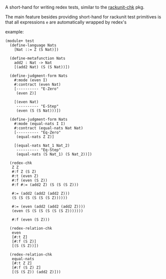 A short-hand for writing redex tests, similar to the
[rackunit-chk](https://github.com/jeapostrophe/rackunit-chk) pkg.

The main feature besides providing short-hand for rackunit test
primitives is that all expressions ```e``` are automatically
wrapped by redex's 

example:


```racket
(module+ test
  (define-language Nats
    [Nat ::= Z (S Nat)])
  
  (define-metafunction Nats
    add2 : Nat -> Nat
    [(add2 Nat) (S (S Nat))])
  
  (define-judgment-form Nats
    #:mode (even I)
    #:contract (even Nat)
    [---------- "E-Zero"
     (even Z)]
    
    [(even Nat)
     ---------- "E-Step"
     (even (S (S Nat)))])

  (define-judgment-form Nats
    #:mode (equal-nats I I)
    #:contract (equal-nats Nat Nat)
    [---------- "Eq-Zero"
     (equal-nats Z Z)]
    
    [(equal-nats Nat_1 Nat_2)
     ---------- "Eq-Step"
     (equal-nats (S Nat_1) (S Nat_2))])
  
  (redex-chk
   Z Z
   #:f Z (S Z)
   #:t (even Z)
   #:f (even (S Z))
   #:f #:= (add2 Z) (S (S (S Z)))
   
   #:= (add2 (add2 (add2 Z)))
   (S (S (S (S (S (S Z))))))
   
   #:= (even (add2 (add2 (add2 Z))))
   (even (S (S (S (S (S (S Z)))))))
   
   #:f (even (S Z)))

  (redex-relation-chk
   even
   [#:t Z]
   [#:f (S Z)]
   [(S (S Z))])

  (redex-relation-chk
   equal-nats
   [#:t Z Z]
   [#:f (S Z) Z]
   [(S (S Z)) (add2 Z)]))
```

